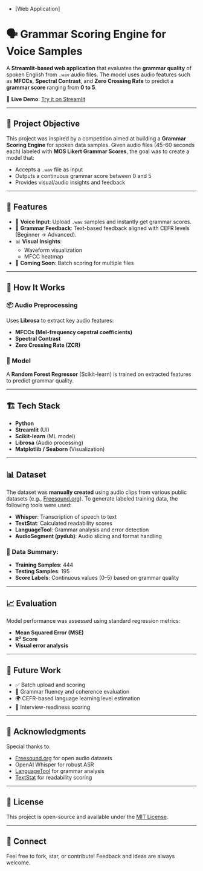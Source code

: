 - [Web Application]
# 🗣️ Grammar Scoring Engine for Voice Samples

A **Streamlit-based web application** that evaluates the **grammar quality** of spoken English from `.wav` audio files. The model uses audio features such as **MFCCs**, **Spectral Contrast**, and **Zero Crossing Rate** to predict a **grammar score** ranging from **0 to 5**.

🔗 **Live Demo**: [Try it on Streamlit](https://grammer-scoring-from-voice-samples-engine.streamlit.app/)

---

## 🎯 Project Objective

This project was inspired by a competition aimed at building a **Grammar Scoring Engine** for spoken data samples. Given audio files (45–60 seconds each) labeled with **MOS Likert Grammar Scores**, the goal was to create a model that:

- Accepts a `.wav` file as input
- Outputs a continuous grammar score between 0 and 5
- Provides visual/audio insights and feedback

---

## 🚀 Features

- 🎤 **Voice Input**: Upload `.wav` samples and instantly get grammar scores.
- 📘 **Grammar Feedback**: Text-based feedback aligned with CEFR levels (Beginner → Advanced).
- 📊 **Visual Insights**:
  - Waveform visualization
  - MFCC heatmap
- 📁 **Coming Soon**: Batch scoring for multiple files

---

## 🧠 How It Works

### 📦 Audio Preprocessing

Uses **Librosa** to extract key audio features:
- **MFCCs (Mel-frequency cepstral coefficients)**
- **Spectral Contrast**
- **Zero Crossing Rate (ZCR)**

### 🧮 Model

A **Random Forest Regressor** (Scikit-learn) is trained on extracted features to predict grammar quality.

---

## 🏗️ Tech Stack

- **Python**
- **Streamlit** (UI)
- **Scikit-learn** (ML model)
- **Librosa** (Audio processing)
- **Matplotlib / Seaborn** (Visualization)

---

## 📊 Dataset

The dataset was **manually created** using audio clips from various public datasets (e.g., [Freesound.org](https://freesound.org)). To generate labeled training data, the following tools were used:

- **Whisper**: Transcription of speech to text
- **TextStat**: Calculated readability scores
- **LanguageTool**: Grammar analysis and error detection
- **AudioSegment (pydub)**: Audio slicing and format handling

### 📁 Data Summary:
- **Training Samples**: 444
- **Testing Samples**: 195
- **Score Labels**: Continuous values (0–5) based on grammar quality

---

## 📈 Evaluation

Model performance was assessed using standard regression metrics:
- **Mean Squared Error (MSE)**
- **R² Score**
- **Visual error analysis**

---

## 📌 Future Work

- ✅ Batch upload and scoring
- 🔄 Grammar fluency and coherence evaluation
- 🌍 CEFR-based language learning level estimation
- 💼 Interview-readiness scoring

---

## 🙌 Acknowledgments

Special thanks to:
- [Freesound.org](https://freesound.org) for open audio datasets
- OpenAI Whisper for robust ASR
- [LanguageTool](https://languagetool.org/) for grammar analysis
- [TextStat](https://pypi.org/project/textstat/) for readability scoring

---

## 📜 License

This project is open-source and available under the [MIT License](LICENSE).

---

## 🔗 Connect

Feel free to fork, star, or contribute! Feedback and ideas are always welcome.
